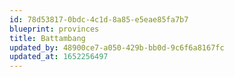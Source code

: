 ```yaml
---
id: 78d53817-0bdc-4c1d-8a85-e5eae85fa7b7
blueprint: provinces
title: Battambang
updated_by: 48900ce7-a050-429b-bb0d-9c6f6a8167fc
updated_at: 1652256497
---
```

